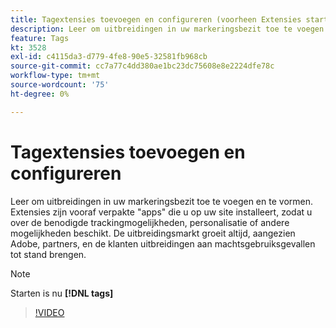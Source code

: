 ```yaml
---
title: Tagextensies toevoegen en configureren (voorheen Extensies starten)
description: Leer om uitbreidingen in uw markeringsbezit toe te voegen en te vormen.
feature: Tags
kt: 3528
exl-id: c4115da3-d779-4fe8-90e5-32581fb968cb
source-git-commit: cc7a77c4dd380ae1bc23dc75608e8e2224dfe78c
workflow-type: tm+mt
source-wordcount: '75'
ht-degree: 0%

---
```


# Tagextensies toevoegen en configureren

Leer om uitbreidingen in uw markeringsbezit toe te voegen en te vormen. Extensies zijn vooraf verpakte &quot;apps&quot; die u op uw site installeert, zodat u over de benodigde trackingmogelijkheden, personalisatie of andere mogelijkheden beschikt. De uitbreidingsmarkt groeit altijd, aangezien Adobe, partners, en de klanten uitbreidingen aan machtsgebruiksgevallen tot stand brengen.

>[!NOTE]
>
> Starten is nu **[!DNL tags]**

>[!VIDEO](https://video.tv.adobe.com/v/28732/?quality=12&learn=on)
